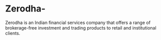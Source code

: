 # Zerodha-
 Zerodha is an Indian financial services company that offers a range of brokerage-free investment and trading products to retail and institutional clients.
